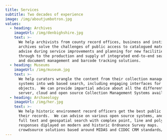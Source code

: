 ```yaml
---
title: Services
subtitle: Two decades of experience
image: /img/aboutjumbotron.jpg
values:
  - heading: Archives
    imageUrl: /img/denbighshire.jpg
    text: >-
      We help archivists from county record offices, business and institution
      archives solve the challenges of public access to catalogued material.  We
      advise during service improvements and planning for new facilities,
      through to the production and supply of integrated end-to-end search room
      and document management and barcode tracking solutions.
  - heading: Museums
    imageUrl: /img/museum.jpg
    text: >-
      We help curators wrangle the content from their collection management
      systems into web based search, including engaging interfaces for 2D and 3D
      objects.  We can provide impartial advice about all the different desktop,
      server, cloud and open source Collection Management Systems available.
  - heading: Archaeology
    imageUrl: /img/her.jpg
    text: >-
      We help historic environment record officers get the best public access to
      their records.  We can advise on various open source systems, and produce
      full text and geospatial search with complex point, line and polygon based
      responses diplayed on modern and historic Ordnance Survey maps.  We build
      crowdsource solutions based around MIDAS and CIDOC CRM standards/
---
```


